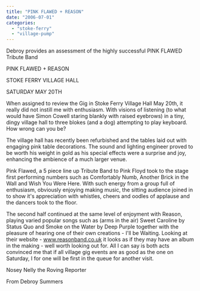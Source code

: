 ```yaml
---
title: "PINK FLAWED + REASON"
date: "2006-07-01"
categories: 
  - "stoke-ferry"
  - "village-pump"
---
```


Debroy provides an assessment of the highly successful PINK FLAWED Tribute Band

PINK FLAWED + REASON

STOKE FERRY VILLAGE HALL

SATURDAY MAY 20TH

When assigned to review the Gig in Stoke Ferry Village Hall May 20th, it really did not instill me with enthusiasm. With visions of listening (to what would have Simon Cowell staring blankly with raised eyebrows) in a tiny, dingy village hall to three blokes (and a dog) attempting to play keyboard. How wrong can you be?

The village hall has recently been refurbished and the tables laid out with engaging pink table decorations. The sound and lighting engineer proved to be worth his weight in gold as his special effects were a surprise and joy, enhancing the ambience of a much larger venue.

Pink Flawed, a 5 piece line up Tribute Band to Pink Floyd took to the stage first performing numbers such as Comfortably Numb, Another Brick in the Wall and Wish You Were Here. With such energy from a group full of enthusiasm, obviously enjoying making music, the sitting audience joined in to show it's appreciation with whistles, cheers and oodles of applause and the dancers took to the floor.

The second half continued at the same level of enjoyment with Reason, playing varied popular songs such as (arms in the air) Sweet Caroline by Status Quo and Smoke on the Water by Deep Purple together with the pleasure of hearing one of their own creations - I'll be Waiting. Looking at their website - www.reasonband.co.uk it looks as if they may have an album in the making - well worth looking out for. All I can say is both acts convinced me that if all village gig events are as good as the one on Saturday, I for one will be first in the queue for another visit.

Nosey Nelly the Roving Reporter

From Debroy Summers
